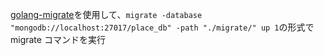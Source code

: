 [golang-migrate](https://github.com/golang-migrate/migrate)を使用して、`migrate -database "mongodb://localhost:27017/place_db" -path "./migrate/" up 1`の形式で migrate コマンドを実行
